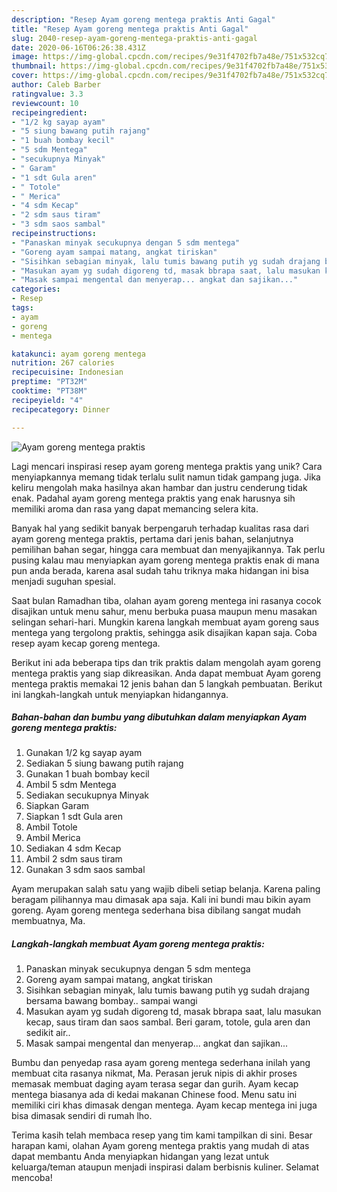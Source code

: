 ```yaml
---
description: "Resep Ayam goreng mentega praktis Anti Gagal"
title: "Resep Ayam goreng mentega praktis Anti Gagal"
slug: 2040-resep-ayam-goreng-mentega-praktis-anti-gagal
date: 2020-06-16T06:26:38.431Z
image: https://img-global.cpcdn.com/recipes/9e31f4702fb7a48e/751x532cq70/ayam-goreng-mentega-praktis-foto-resep-utama.jpg
thumbnail: https://img-global.cpcdn.com/recipes/9e31f4702fb7a48e/751x532cq70/ayam-goreng-mentega-praktis-foto-resep-utama.jpg
cover: https://img-global.cpcdn.com/recipes/9e31f4702fb7a48e/751x532cq70/ayam-goreng-mentega-praktis-foto-resep-utama.jpg
author: Caleb Barber
ratingvalue: 3.3
reviewcount: 10
recipeingredient:
- "1/2 kg sayap ayam"
- "5 siung bawang putih rajang"
- "1 buah bombay kecil"
- "5 sdm Mentega"
- "secukupnya Minyak"
- " Garam"
- "1 sdt Gula aren"
- " Totole"
- " Merica"
- "4 sdm Kecap"
- "2 sdm saus tiram"
- "3 sdm saos sambal"
recipeinstructions:
- "Panaskan minyak secukupnya dengan 5 sdm mentega"
- "Goreng ayam sampai matang, angkat tiriskan"
- "Sisihkan sebagian minyak, lalu tumis bawang putih yg sudah drajang bersama bawang bombay.. sampai wangi"
- "Masukan ayam yg sudah digoreng td, masak bbrapa saat, lalu masukan kecap, saus tiram dan saos sambal. Beri garam, totole, gula aren dan sedikit air.."
- "Masak sampai mengental dan menyerap... angkat dan sajikan..."
categories:
- Resep
tags:
- ayam
- goreng
- mentega

katakunci: ayam goreng mentega 
nutrition: 267 calories
recipecuisine: Indonesian
preptime: "PT32M"
cooktime: "PT38M"
recipeyield: "4"
recipecategory: Dinner

---
```



![Ayam goreng mentega praktis](https://img-global.cpcdn.com/recipes/9e31f4702fb7a48e/751x532cq70/ayam-goreng-mentega-praktis-foto-resep-utama.jpg)

Lagi mencari inspirasi resep ayam goreng mentega praktis yang unik? Cara menyiapkannya memang tidak terlalu sulit namun tidak gampang juga. Jika keliru mengolah maka hasilnya akan hambar dan justru cenderung tidak enak. Padahal ayam goreng mentega praktis yang enak harusnya sih memiliki aroma dan rasa yang dapat memancing selera kita.

Banyak hal yang sedikit banyak berpengaruh terhadap kualitas rasa dari ayam goreng mentega praktis, pertama dari jenis bahan, selanjutnya pemilihan bahan segar, hingga cara membuat dan menyajikannya. Tak perlu pusing kalau mau menyiapkan ayam goreng mentega praktis enak di mana pun anda berada, karena asal sudah tahu triknya maka hidangan ini bisa menjadi suguhan spesial.

Saat bulan Ramadhan tiba, olahan ayam goreng mentega ini rasanya cocok disajikan untuk menu sahur, menu berbuka puasa maupun menu masakan selingan sehari-hari. Mungkin karena langkah membuat ayam goreng saus mentega yang tergolong praktis, sehingga asik disajikan kapan saja. Coba resep ayam kecap goreng mentega.


Berikut ini ada beberapa tips dan trik praktis dalam mengolah ayam goreng mentega praktis yang siap dikreasikan. Anda dapat membuat Ayam goreng mentega praktis memakai 12 jenis bahan dan 5 langkah pembuatan. Berikut ini langkah-langkah untuk menyiapkan hidangannya.

<!--inarticleads1-->

##### Bahan-bahan dan bumbu yang dibutuhkan dalam menyiapkan Ayam goreng mentega praktis:

1. Gunakan 1/2 kg sayap ayam
1. Sediakan 5 siung bawang putih rajang
1. Gunakan 1 buah bombay kecil
1. Ambil 5 sdm Mentega
1. Sediakan secukupnya Minyak
1. Siapkan  Garam
1. Siapkan 1 sdt Gula aren
1. Ambil  Totole
1. Ambil  Merica
1. Sediakan 4 sdm Kecap
1. Ambil 2 sdm saus tiram
1. Gunakan 3 sdm saos sambal


Ayam merupakan salah satu yang wajib dibeli setiap belanja. Karena paling beragam pilihannya mau dimasak apa saja. Kali ini bundi mau bikin ayam goreng. Ayam goreng mentega sederhana bisa dibilang sangat mudah membuatnya, Ma. 

<!--inarticleads2-->

##### Langkah-langkah membuat Ayam goreng mentega praktis:

1. Panaskan minyak secukupnya dengan 5 sdm mentega
1. Goreng ayam sampai matang, angkat tiriskan
1. Sisihkan sebagian minyak, lalu tumis bawang putih yg sudah drajang bersama bawang bombay.. sampai wangi
1. Masukan ayam yg sudah digoreng td, masak bbrapa saat, lalu masukan kecap, saus tiram dan saos sambal. Beri garam, totole, gula aren dan sedikit air..
1. Masak sampai mengental dan menyerap... angkat dan sajikan...


Bumbu dan penyedap rasa ayam goreng mentega sederhana inilah yang membuat cita rasanya nikmat, Ma. Perasan jeruk nipis di akhir proses memasak membuat daging ayam terasa segar dan gurih. Ayam kecap mentega biasanya ada di kedai makanan Chinese food. Menu satu ini memiliki ciri khas dimasak dengan mentega. Ayam kecap mentega ini juga bisa dimasak sendiri di rumah lho. 

Terima kasih telah membaca resep yang tim kami tampilkan di sini. Besar harapan kami, olahan Ayam goreng mentega praktis yang mudah di atas dapat membantu Anda menyiapkan hidangan yang lezat untuk keluarga/teman ataupun menjadi inspirasi dalam berbisnis kuliner. Selamat mencoba!
